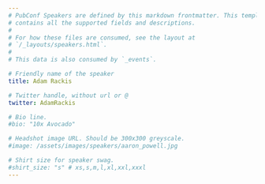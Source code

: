```yaml
---
# PubConf Speakers are defined by this markdown frontmatter. This template
# contains all the supported fields and descriptions.
#
# For how these files are consumed, see the layout at
# `/_layouts/speakers.html`.
#
# This data is also consumed by `_events`.

# Friendly name of the speaker
title: Adam Rackis

# Twitter handle, without url or @
twitter: AdamRackis

# Bio line.
#bio: "10x Avocado"

# Headshot image URL. Should be 300x300 greyscale.
#image: /assets/images/speakers/aaron_powell.jpg

# Shirt size for speaker swag.
#shirt_size: "s" # xs,s,m,l,xl,xxl,xxxl
---
```

